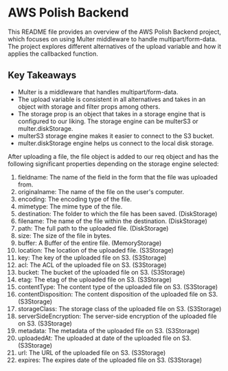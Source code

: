 # AWS Polish Backend

This README file provides an overview of the AWS Polish Backend project, which focuses on using Multer middleware to handle multipart/form-data. The project explores different alternatives of the upload variable and how it applies the callbacked function.

## Key Takeaways

- Multer is a middleware that handles multipart/form-data.
- The upload variable is consistent in all alternatives and takes in an object with storage and filter props among others.
- The storage prop is an object that takes in a storage engine that is configured to our liking. The storage engine can be multerS3 or multer.diskStorage.
- multerS3 storage engine makes it easier to connect to the S3 bucket.
- multer.diskStorage engine helps us connect to the local disk storage.

After uploading a file, the file object is added to our req object and has the following significant properties depending on the storage engine selected:

1. fieldname: The name of the field in the form that the file was uploaded from.
2. originalname: The name of the file on the user's computer.
3. encoding: The encoding type of the file.
4. mimetype: The mime type of the file.
5. destination: The folder to which the file has been saved. (DiskStorage)
6. filename: The name of the file within the destination. (DiskStorage)
7. path: The full path to the uploaded file. (DiskStorage)
8. size: The size of the file in bytes.
9. buffer: A Buffer of the entire file. (MemoryStorage)
10. location: The location of the uploaded file. (S3Storage)
11. key: The key of the uploaded file on S3. (S3Storage)
12. acl: The ACL of the uploaded file on S3. (S3Storage)
13. bucket: The bucket of the uploaded file on S3. (S3Storage)
14. etag: The etag of the uploaded file on S3. (S3Storage)
15. contentType: The content type of the uploaded file on S3. (S3Storage)
16. contentDisposition: The content disposition of the uploaded file on S3. (S3Storage)
17. storageClass: The storage class of the uploaded file on S3. (S3Storage)
18. serverSideEncryption: The server-side encryption of the uploaded file on S3. (S3Storage)
19. metadata: The metadata of the uploaded file on S3. (S3Storage)
20. uploadedAt: The uploaded at date of the uploaded file on S3. (S3Storage)
21. url: The URL of the uploaded file on S3. (S3Storage)
22. expires: The expires date of the uploaded file on S3. (S3Storage)
